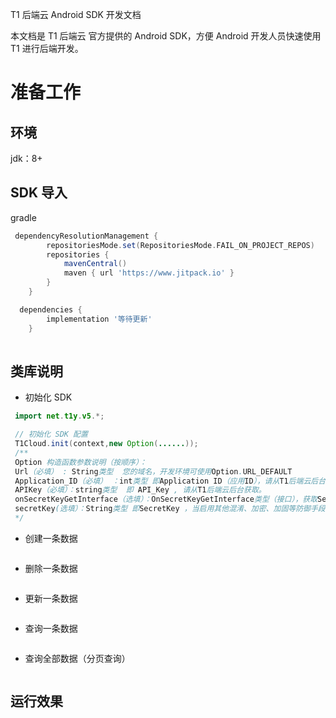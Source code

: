 T1 后端云 Android SDK 开发文档

本文档是 T1 后端云 官方提供的 Android SDK，方便 Android 开发人员快速使用 T1 进行后端开发。

# 准备工作

## 环境
 jdk：8+
 
## SDK 导入
gradle
```gradle
 dependencyResolutionManagement {
		repositoriesMode.set(RepositoriesMode.FAIL_ON_PROJECT_REPOS)
		repositories {
			mavenCentral()
			maven { url 'https://www.jitpack.io' }
		}
	}

  dependencies {
		implementation '等待更新'
	}
 
```

## 类库说明 

- 初始化 SDK

```java
 import net.t1y.v5.*;
```
```java
 // 初始化 SDK 配置
 T1Cloud.init(context,new Option(......));
 /**
 Option 构造函数参数说明（按顺序）：
 Url（必填） : String类型  您的域名，开发环境可使用Option.URL_DEFAULT
 Application_ID（必填） ：int类型 即Application ID（应用ID），请从T1后端云后台获取。
 APIKey（必填）：string类型  即 API_Key , 请从T1后端云后台获取。
 onSecretKeyGetInterface（选填）：OnSecretKeyGetInterface类型（接口），获取SecretKey的接口，可将SecretKey通过三方工具加密后，由该接口发起解密并回调。如：（）->return decrypt.code(xxxxxxxxx);
 secretKey(选填）：String类型 即SecretKey ，当启用其他混淆、加密、加固等防御手段后，可无需OnSecretKeyGetInterface，直接输入secretKey
 */
```

- 创建一条数据

```java

```

- 删除一条数据

```java

```

- 更新一条数据

```java

```

- 查询一条数据

```java

```

- 查询全部数据（分页查询）

```java

```

## 运行效果
